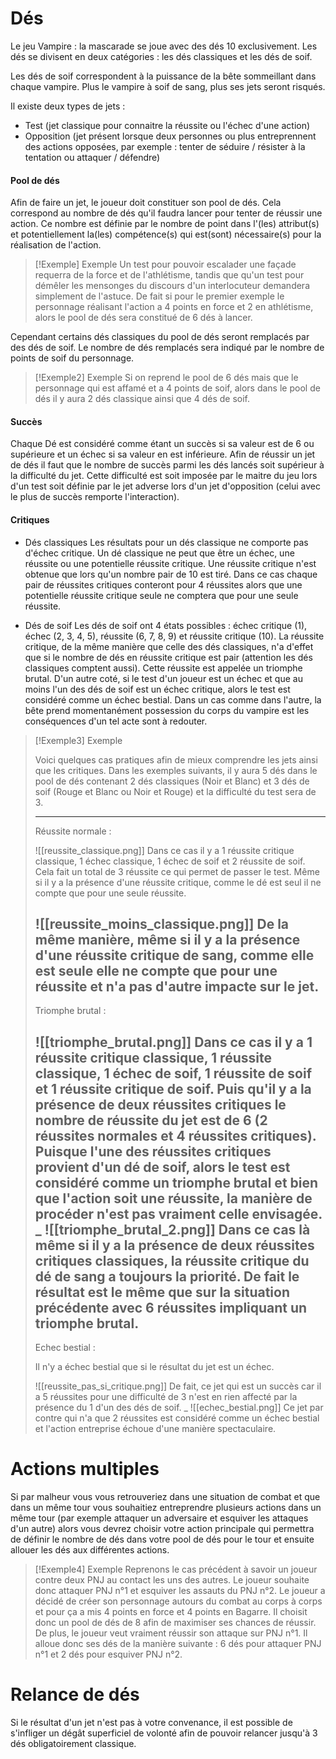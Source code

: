 
# Dés

Le jeu Vampire : la mascarade se joue avec des dés 10 exclusivement. Les dés se divisent en deux catégories : les dés classiques et les dés de soif. 

Les dés de soif correspondent à la puissance de la bête sommeillant dans chaque vampire. Plus le vampire à soif de sang, plus ses jets seront risqués. 

Il existe deux types de jets : 
- Test (jet classique pour connaitre la réussite ou l'échec d'une action)
- Opposition (jet présent lorsque deux personnes ou plus entreprennent des actions opposées, par exemple : tenter de séduire / résister à la tentation ou attaquer / défendre)

#### Pool de dés
Afin de faire un jet, le joueur doit constituer son pool de dés. Cela correspond au nombre de dés qu'il faudra lancer pour tenter de réussir une action. Ce nombre est définie par le nombre de point dans l'(les) attribut(s) et potentiellement la(les) compétence(s) qui est(sont) nécessaire(s) pour la réalisation de l'action.

> [!Exemple] Exemple
> Un test pour pouvoir escalader une façade requerra de la force et de l'athlétisme, tandis que qu'un test pour démêler les mensonges du discours d'un interlocuteur demandera simplement de l'astuce. 
> De fait si pour le premier exemple le personnage réalisant l'action a 4 points en force et 2 en athlétisme, alors le pool de dés sera constitué de 6 dés à lancer.

Cependant certains dés classiques du pool de dés seront remplacés par des dés de soif. Le nombre de dés remplacés sera indiqué par le nombre de points de soif du personnage.

> [!Exemple2] Exemple
> Si on reprend le pool de 6 dés mais que le personnage qui est affamé et a 4 points de soif, alors dans le pool de dés il y aura 2 dés classique ainsi que 4 dés de soif.


#### Succès
Chaque Dé est considéré comme étant un succès si sa valeur est de 6 ou supérieure et un échec si sa valeur en est inférieure. Afin de réussir un jet de dés il faut que le nombre de succès parmi les dés lancés soit supérieur à la difficulté du jet. Cette difficulté est soit imposée par le maitre du jeu lors d'un test soit définie par le jet adverse lors d'un jet d'opposition (celui avec le plus de succès remporte l'interaction). 

#### Critiques

- Dés classiques
	Les résultats pour un dés classique ne comporte pas d'échec critique. Un dé classique ne peut que être un échec, une réussite ou une potentielle réussite critique. Une réussite critique n'est obtenue que lors qu'un nombre pair de 10 est tiré. Dans ce cas chaque pair de réussites critiques conteront pour 4 réussites alors que une potentielle réussite critique seule ne comptera que pour une seule réussite. 

- Dés de soif
	Les dés de soif ont 4 états possibles : échec critique (1), échec (2, 3, 4, 5), réussite (6, 7, 8, 9) et réussite critique (10). 
	La réussite critique, de la même manière que celle des dés classiques, n'a d'effet que si le nombre de dés en réussite critique est pair (attention les dés classiques comptent aussi). Cette réussite est appelée un triomphe brutal. 
	D'un autre coté, si le test d'un joueur est un échec et que au moins l'un des dés de soif est un échec critique, alors le test est considéré comme un échec bestial. 
	Dans un cas comme dans l'autre, la bête prend momentanément possession du corps du vampire est les conséquences d'un tel acte sont à redouter. 


> [!Exemple3] Exemple
> 
>Voici quelques cas pratiques afin de mieux comprendre les jets ainsi que les critiques. Dans les exemples suivants, il y aura 5 dés dans le pool de dés contenant 2 dés classiques (Noir et Blanc) et 3 dés de soif (Rouge et Blanc ou Noir et Rouge) et la difficulté du test sera de 3.
>
> ---
> Réussite normale :
> 
> ![[reussite_classique.png]] Dans ce cas il y a 1 réussite critique classique, 1 échec classique, 1 échec de soif et 2 réussite de soif. Cela fait un total de 3 réussite ce qui permet de passer le test. Même si il y a la présence d'une réussite critique, comme le dé est seul il ne compte que pour une seule réussite.
>  
> ![[reussite_moins_classique.png]] De la même manière, même si il y a la présence d'une réussite critique de sang, comme elle est seule elle ne compte que pour une réussite et n'a pas d'autre impacte sur le jet.
> ---
> Triomphe brutal :
> 
> ![[triomphe_brutal.png]] Dans ce cas il y a 1 réussite critique classique, 1 réussite classique, 1 échec de soif, 1 réussite de soif et 1 réussite critique de soif. Puis qu'il y a la présence de deux réussites critiques le nombre de réussite du jet est de 6 (2 réussites normales et 4 réussites critiques). Puisque l'une des réussites critiques provient d'un dé de soif, alors le test est considéré comme un triomphe brutal et bien que l'action soit une réussite, la manière de procéder n'est pas vraiment celle envisagée.
> _
> ![[triomphe_brutal_2.png]] Dans ce cas là même si il y a la présence de deux réussites critiques classiques, la réussite critique du dé de sang a toujours la priorité. De fait le résultat est le même que sur la situation précédente avec 6 réussites impliquant un triomphe brutal.
> ---
> Echec bestial :
> 
> Il n'y a échec bestial que si le résultat du jet est un échec. 
> 
> ![[reussite_pas_si_critique.png]] De fait, ce jet qui est un succès car il a 5 réussites pour une difficulté de 3 n'est en rien affecté par la présence du 1 d'un des dés de soif.
>_
> ![[echec_bestial.png]] Ce jet par contre qui n'a que 2 réussites est considéré comme un échec bestial et l'action entreprise échoue d'une manière spectaculaire.


# Actions multiples

Si par malheur vous vous retrouveriez dans une situation de combat et que dans un même tour vous souhaitiez entreprendre plusieurs actions dans un même tour (par exemple attaquer un adversaire et esquiver les attaques d'un autre) alors vous devrez choisir votre action principale qui permettra de définir le nombre de dés dans votre pool de dés pour le tour et ensuite allouer les dés aux différentes actions.

> [!Exemple4] Exemple
> Reprenons le cas précédent à savoir un joueur contre deux PNJ au contact les uns des autres. Le joueur souhaite donc attaquer PNJ n°1 et esquiver les assauts du PNJ n°2. Le joueur a décidé de créer son personnage autours du combat au corps à corps et pour ça a mis 4 points en force et 4 points en Bagarre. Il choisit donc un pool de dés de 8 afin de maximiser ses chances de réussir. De plus, le joueur veut vraiment réussir son attaque sur PNJ n°1. 
> Il alloue donc ses dés de la manière suivante : 6 dés pour attaquer PNJ n°1 et 2 dés pour esquiver PNJ n°2.


# Relance de dés

Si le résultat d'un jet n'est pas à votre convenance, il est possible de s'infliger un dégât superficiel de volonté afin de pouvoir relancer jusqu'à 3 dés obligatoirement classique. 